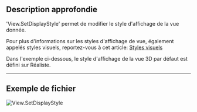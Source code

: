 ## Description approfondie
'View.SetDisplayStyle' permet de modifier le style d'affichage de la vue donnée.

Pour plus d'informations sur les styles d'affichage de vue, également appelés styles visuels, reportez-vous à cet article: [Styles visuels](https://help.autodesk.com/view/RVT/2025/FRA/?guid=GUID-12C2D6B0-71ED-490E-9CC6-AD3C635F092B)

Dans l'exemple ci-dessous, le style d'affichage de la vue 3D par défaut est défini sur Réaliste.
___
## Exemple de fichier

![View.SetDisplayStyle](./Revit.Elements.Views.View.SetDisplayStyle_img.jpg)
